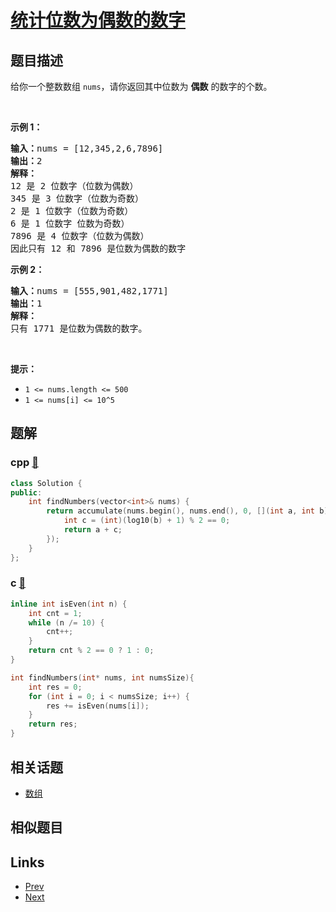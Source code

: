 
# [统计位数为偶数的数字](https://leetcode-cn.com/problems/find-numbers-with-even-number-of-digits)

## 题目描述

<p>给你一个整数数组&nbsp;<code>nums</code>，请你返回其中位数为&nbsp;<strong>偶数</strong>&nbsp;的数字的个数。</p>

<p>&nbsp;</p>

<p><strong>示例 1：</strong></p>

<pre><strong>输入：</strong>nums = [12,345,2,6,7896]
<strong>输出：</strong>2
<strong>解释：
</strong>12 是 2 位数字（位数为偶数）&nbsp;
345 是 3 位数字（位数为奇数）&nbsp;&nbsp;
2 是 1 位数字（位数为奇数）&nbsp;
6 是 1 位数字 位数为奇数）&nbsp;
7896 是 4 位数字（位数为偶数）&nbsp;&nbsp;
因此只有 12 和 7896 是位数为偶数的数字
</pre>

<p><strong>示例 2：</strong></p>

<pre><strong>输入：</strong>nums = [555,901,482,1771]
<strong>输出：</strong>1 
<strong>解释： </strong>
只有 1771 是位数为偶数的数字。
</pre>

<p>&nbsp;</p>

<p><strong>提示：</strong></p>

<ul>
	<li><code>1 &lt;= nums.length &lt;= 500</code></li>
	<li><code>1 &lt;= nums[i] &lt;= 10^5</code></li>
</ul>


## 题解

### cpp [🔗](find-numbers-with-even-number-of-digits.cpp) 
```cpp
class Solution {
public:
    int findNumbers(vector<int>& nums) {
        return accumulate(nums.begin(), nums.end(), 0, [](int a, int b){
            int c = (int)(log10(b) + 1) % 2 == 0;
            return a + c;
        });
    }
};
```
### c [🔗](find-numbers-with-even-number-of-digits.c) 
```c
inline int isEven(int n) {
    int cnt = 1;
    while (n /= 10) {
        cnt++;
    }
    return cnt % 2 == 0 ? 1 : 0;
}

int findNumbers(int* nums, int numsSize){
    int res = 0;
    for (int i = 0; i < numsSize; i++) {
        res += isEven(nums[i]);
    }
    return res;
}
```


## 相关话题

- [数组](../../tags/array.md) 


## 相似题目



## Links

- [Prev](../convert-binary-number-in-a-linked-list-to-integer/README.md) 
- [Next](../find-the-distance-value-between-two-arrays/README.md) 

